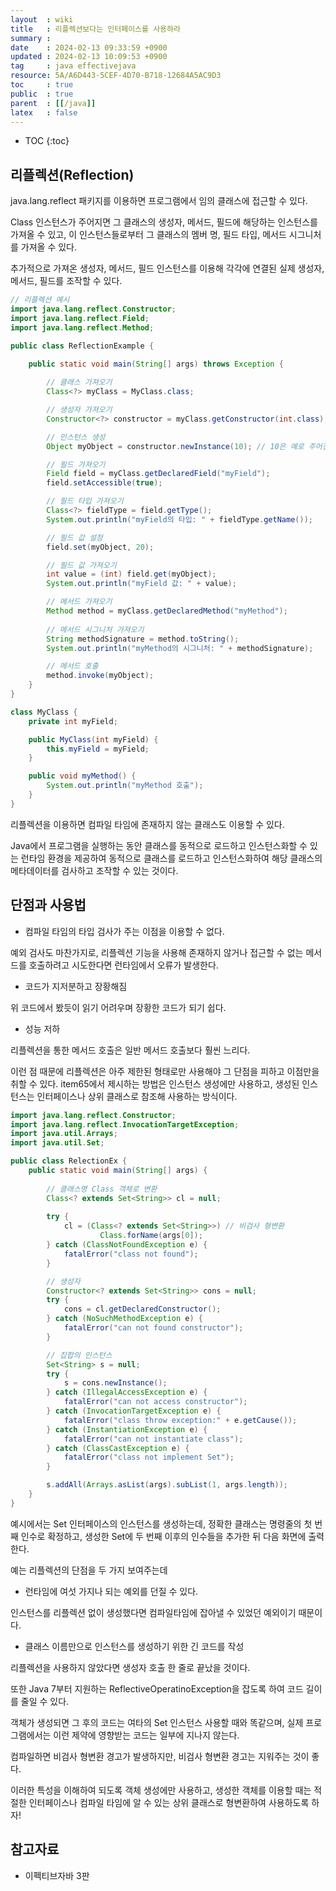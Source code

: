 ```yaml
---
layout  : wiki
title   : 리플렉션보다는 인터페이스를 사용하라 
summary : 
date    : 2024-02-13 09:33:59 +0900
updated : 2024-02-13 10:09:53 +0900
tag     : java effectivejava
resource: 5A/A6D443-5CEF-4D70-B718-12684A5AC9D3
toc     : true
public  : true
parent  : [[/java]]
latex   : false
---
```

* TOC
{:toc}

## 리플렉션(Reflection)

java.lang.reflect 패키지를 이용하면 프로그램에서 임의 클래스에 접근할 수 있다.

Class 인스턴스가 주어지면 그 클래스의 생성자, 메서드, 필드에 해당하는 인스턴스를 가져올 수 있고, 이 인스턴스들로부터 그 클래스의 멤버 명, 필드 타입, 메서드 시그니처를 가져올 수 있다.

추가적으로 가져온 생성자, 메서드, 필드 인스턴스를 이용해 각각에 연결된 실제 생성자, 메서드, 필드를 조작할 수 있다. 

```java
// 리플렉션 예시
import java.lang.reflect.Constructor;
import java.lang.reflect.Field;
import java.lang.reflect.Method;

public class ReflectionExample {

    public static void main(String[] args) throws Exception {
    
        // 클래스 가져오기
        Class<?> myClass = MyClass.class;

        // 생성자 가져오기
        Constructor<?> constructor = myClass.getConstructor(int.class);

        // 인스턴스 생성
        Object myObject = constructor.newInstance(10); // 10은 예로 주어진 인자

        // 필드 가져오기
        Field field = myClass.getDeclaredField("myField");
        field.setAccessible(true);

        // 필드 타입 가져오기
        Class<?> fieldType = field.getType();
        System.out.println("myField의 타입: " + fieldType.getName());

        // 필드 값 설정
        field.set(myObject, 20);

        // 필드 값 가져오기
        int value = (int) field.get(myObject);
        System.out.println("myField 값: " + value);

        // 메서드 가져오기
        Method method = myClass.getDeclaredMethod("myMethod");
        
        // 메서드 시그니처 가져오기
        String methodSignature = method.toString();
        System.out.println("myMethod의 시그니처: " + methodSignature);

        // 메서드 호출
        method.invoke(myObject);
    }
}

class MyClass {
    private int myField;

    public MyClass(int myField) {
        this.myField = myField;
    }

    public void myMethod() {
        System.out.println("myMethod 호출");
    }
}
```

리플렉션을 이용하면 컴파일 타임에 존재하지 않는 클래스도 이용할 수 있다.

Java에서 프로그램을 실행하는 동안 클래스를 동적으로 로드하고 인스턴스화할 수 있는 런타임 환경을 제공하여 동적으로 클래스를 로드하고 인스턴스화하여 해당 클래스의 메타데이터를 검사하고 조작할 수 있는 것이다.

## 단점과 사용법

- 컴파일 타임의 타입 검사가 주는 이점을 이용할 수 없다.

예외 검사도 마찬가지로, 리플렉션 기능을 사용해 존재하지 않거나 접근할 수 없는 메서드를 호출하려고 시도한다면 런타임에서 오류가 발생한다.

- 코드가 지저분하고 장황해짐

위 코드에서 봤듯이 읽기 어려우며 장황한 코드가 되기 쉽다.

- 성능 저하

리플렉션을 통한 메서드 호출은 일반 메서드 호출보다 훨씬 느리다.

이런 점 때문에 리플렉션은 아주 제한된 형태로만 사용해야 그 단점을 피하고 이점만을 취할 수 있다. item65에서 제시하는 방법은 인스턴스 생성에만 사용하고, 생성된 인스턴스는 인터페이스나 상위 클래스로 참조해 사용하는 방식이다. 

```java
import java.lang.reflect.Constructor;
import java.lang.reflect.InvocationTargetException;
import java.util.Arrays;
import java.util.Set;

public class RelectionEx {
    public static void main(String[] args) {
    
        // 클래스명 Class 객체로 변환
        Class<? extends Set<String>> cl = null;
    
        try {
            cl = (Class<? extends Set<String>>) // 비검사 형변환
                    Class.forName(args[0]); 
        } catch (ClassNotFoundException e) {
            fatalError("class not found");
        }

        // 생성자
        Constructor<? extends Set<String>> cons = null;
        try {
            cons = cl.getDeclaredConstructor();
        } catch (NoSuchMethodException e) {
            fatalError("can not found constructor");
        }

        // 집합의 인스턴스
        Set<String> s = null;
        try {
            s = cons.newInstance();
        } catch (IllegalAccessException e) {
            fatalError("can not access constructor"); 
        } catch (InvocationTargetException e) {
            fatalError("class throw exception:" + e.getCause());
        } catch (InstantiationException e) {
            fatalError("can not instantiate class");
        } catch (ClassCastException e) {
            fatalError("class not implement Set");
        }

        s.addAll(Arrays.asList(args).subList(1, args.length));
    }
}
```

예시에서는 Set<String> 인터페이스의 인스턴스를 생성하는데, 정확한 클래스는 명령줄의 첫 번째 인수로 확정하고, 생성한 Set에 두 번째 이후의 인수들을 추가한 뒤 다음 화면에 출력한다.

예는 리플렉션의 단점을 두 가지 보여주는데

- 런타임에 여섯 가지나 되는 예외를 던질 수 있다.

인스턴스를 리플렉션 없이 생성했다면 컴파일타임에 잡아낼 수 있었던 예외이기 때문이다.

- 클래스 이름만으로 인스턴스를 생성하기 위한 긴 코드를 작성

리플렉션을 사용하지 않았다면 생성자 호출 한 줄로 끝났을 것이다. 

또한 Java 7부터 지원하는 ReflectiveOperatinoException을 잡도록 하여 코드 길이를 줄일 수 있다.

객체가 생성되면 그 후의 코드는 여타의 Set 인스턴스 사용할 때와 똑같으며, 실제 프로그램에서는 이런 제약에 영향받는 코드는 일부에 지나지 않는다.

컴파일하면 비검사 형변환 경고가 발생하지만, 비검사 형변환 경고는 지워주는 것이 좋다.

이러한 특성을 이해하여 되도록 객체 생성에만 사용하고, 생성한 객체를 이용할 때는 적절한 인터페이스나 컴파일 타임에 알 수 있는 상위 클래스로 형변환하여 사용하도록 하자!

## 참고자료

- 이펙티브자바 3판

